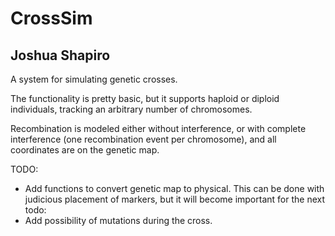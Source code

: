 # CrossSim  
## Joshua Shapiro

A system for simulating genetic crosses. 

The functionality is pretty basic, but it supports haploid or diploid individuals, tracking an arbitrary number of chromosomes. 

Recombination is modeled either without interference, or with complete interference (one recombination event per chromosome), and all coordinates are on the genetic map. 

TODO:
* Add functions to convert genetic map to physical. This can be done with judicious placement of markers, but it will become important for the next todo:
* Add possibility of mutations during the cross.

